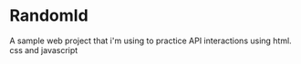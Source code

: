 # RandomId
A sample web project that i'm using to practice API interactions using html. css and javascript
